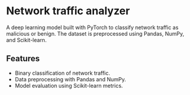 # Network traffic analyzer

A deep learning model built with PyTorch to classify network traffic as malicious or benign. The dataset is preprocessed using Pandas, NumPy, and Scikit-learn.

## Features
- Binary classification of network traffic.
- Data preprocessing with Pandas and NumPy.
- Model evaluation using Scikit-learn metrics.


